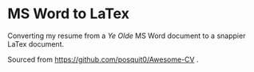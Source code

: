 # MS Word to LaTex

Converting my resume from a *Ye Olde* MS Word document to a snappier LaTex document.

Sourced from https://github.com/posquit0/Awesome-CV .
